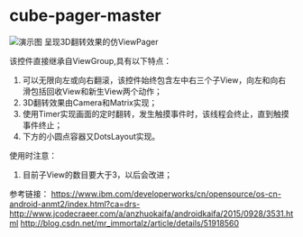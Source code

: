 # cube-pager-master
![演示图](/screenshots/demo.gif)
呈现3D翻转效果的仿ViewPager

该控件直接继承自ViewGroup,具有以下特点：
1. 可以无限向左或向右翻滚，该控件始终包含左中右三个子View，向左和向右滑包括回收View和新生View两个动作；
2. 3D翻转效果由Camera和Matrix实现；
3. 使用Timer实现画面的定时翻转，发生触摸事件时，该线程会终止，直到触摸事件终止；
4. 下方的小圆点容器又DotsLayout实现。

使用时注意：
1. 目前子View的数目要大于3，以后会改进；

参考链接：
https://www.ibm.com/developerworks/cn/opensource/os-cn-android-anmt2/index.html?ca=drs-
http://www.jcodecraeer.com/a/anzhuokaifa/androidkaifa/2015/0928/3531.html
http://blog.csdn.net/mr_immortalz/article/details/51918560
